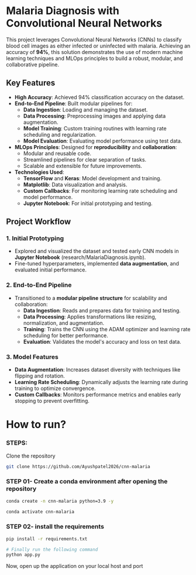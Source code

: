 # **Malaria Diagnosis with Convolutional Neural Networks**

This project leverages Convolutional Neural Networks (CNNs) to classify blood cell images as either infected or uninfected with malaria. Achieving an accuracy of **94%**, this solution demonstrates the use of modern machine learning techniques and MLOps principles to build a robust, modular, and collaborative pipeline.

## **Key Features**
- **High Accuracy**: Achieved 94% classification accuracy on the dataset.
- **End-to-End Pipeline**: Built modular pipelines for:
  - **Data Ingestion**: Loading and managing the dataset.
  - **Data Processing**: Preprocessing images and applying data augmentation.
  - **Model Training**: Custom training routines with learning rate scheduling and regularization.
  - **Model Evaluation**: Evaluating model performance using test data.
- **MLOps Principles**: Designed for **reproducibility** and **collaboration**:
  - Modular and reusable code.
  - Streamlined pipelines for clear separation of tasks.
  - Scalable and extensible for future improvements.
- **Technologies Used**:
  - **TensorFlow** and **Keras**: Model development and training.
  - **Matplotlib**: Data visualization and analysis.
  - **Custom Callbacks**: For monitoring learning rate scheduling and model performance.
  - **Jupyter Notebook**: For initial prototyping and testing.

## **Project Workflow**

### 1. **Initial Prototyping**
- Explored and visualized the dataset and tested early CNN models in **Jupyter Notebook** (research/MalariaDiagnosis.ipynb).
- Fine-tuned hyperparameters, implemented **data augmentation**, and evaluated initial performance.

### 2. **End-to-End Pipeline**
- Transitioned to a **modular pipeline structure** for scalability and collaboration:
  - **Data Ingestion**: Reads and prepares data for training and testing.
  - **Data Processing**: Applies transformations like resizing, normalization, and augmentation.
  - **Training**: Trains the CNN using the ADAM optimizer and learning rate scheduling for better performance.
  - **Evaluation**: Validates the model's accuracy and loss on test data.

### 3. **Model Features**
- **Data Augmentation**: Increases dataset diversity with techniques like flipping and rotation.
- **Learning Rate Scheduling**: Dynamically adjusts the learning rate during training to optimize convergence.
- **Custom Callbacks**: Monitors performance metrics and enables early stopping to prevent overfitting.

# How to run?
### STEPS:

Clone the repository

```bash
git clone https://github.com/Ayushpatel2026/cnn-malaria
```
### STEP 01- Create a conda environment after opening the repository

```bash
conda create -n cnn-malaria python=3.9 -y
```

```bash
conda activate cnn-malaria
```


### STEP 02- install the requirements
```bash
pip install -r requirements.txt
```

```bash
# Finally run the following command
python app.py
```
Now, open up the application on your local host and port
